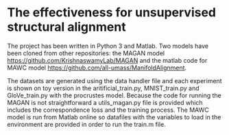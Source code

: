 # The effectiveness for unsupervised structural alignment

The project has been written in Python 3 and Matlab. Two models have been cloned from other repositories: the MAGAN model https://github.com/KrishnaswamyLab/MAGAN and the matlab code for MAWC model https://github.com/all-umass/ManifoldAlignment. 

The datasets are generated using the data handler file and each experiment is shown on toy version in the aritificial_train.py, MNIST_train.py and GloVe_train.py with the procrustes model. Because the code for running the MAGAN is not straightforward a utils_magan.py file is provided which includes the correspondence loss and the training process. The MAWC model is run from Matlab online so datafiles with the variables to load in the environment are provided in order to run the train.m file. 

